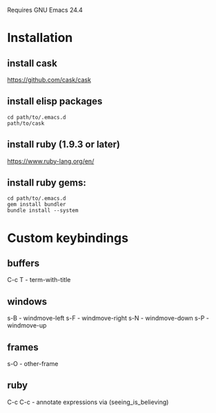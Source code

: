 Requires GNU Emacs 24.4

# Installation

## install cask
https://github.com/cask/cask

## install elisp packages

    cd path/to/.emacs.d
    path/to/cask

## install ruby (1.9.3 or later)
https://www.ruby-lang.org/en/

## install ruby gems:

    cd path/to/.emacs.d
    gem install bundler
    bundle install --system

# Custom keybindings

## buffers
C-c T - term-with-title

## windows
s-B - windmove-left
s-F - windmove-right
s-N - windmove-down
s-P - windmove-up

## frames
s-O - other-frame

## ruby
C-c C-c - annotate expressions via (seeing_is_believing)
